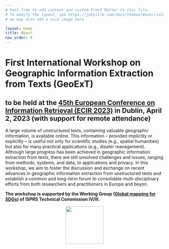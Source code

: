 ```yaml
---
# Feel free to add content and custom Front Matter to this file.
# To modify the layout, see https://jekyllrb.com/docs/themes/#overriding-theme-defaults
# we may also add a nice image here

layout: home
title: About
nav_order: 0
---
```


# First International Workshop on Geographic Information Extraction from Texts (GeoExT)

## to be held at the [45th European Conference on Information Retrieval (ECIR 2023)](https://ecir2023.org/) in Dublin, April 2, 2023 (with support for remote attendance)

A large volume of unstructured texts, containing valuable geographic information, is available online. This information – provided implicitly or explicitly – is useful not only for scientific studies (e.g., spatial humanities) but also for many practical applications (e.g., disater management). Although large progress has been achieved in geographic information extraction from texts, there are still unsolved challenges and issues, ranging from methods, systems, and data, to applications and privacy. In this workshop, we aim to foster the discussion and exchange on recent advances in geographic information extraction from unstructured texts and establish a common and long-term forum to consolidate multi-disciplinary efforts from both researchers and practitioners in Europe and beyon.


<Strong> The workshop is supported by the Working Group ([Global mapping for SDGs](https://www2.isprs.org/commissions/comm4/icwg-4-3/)) of ISPRS Technical Commission IV/III. </Strong>


<p align="center">
<a>
 <img src="{{site.baseurl}}/figure/isprs_logo.jpg" width="120"></a>
</p>

